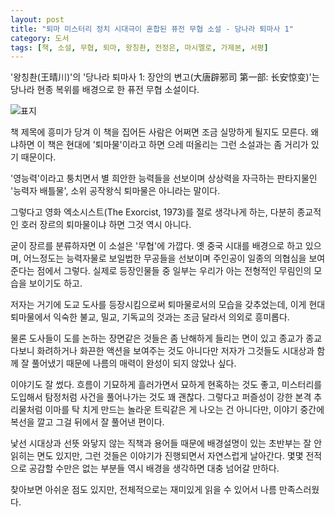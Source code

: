 ```yaml
---
layout: post
title: "퇴마 미스터리 정치 시대극이 혼합된 퓨전 무협 소설 - 당나라 퇴마사 1"
category: 도서
tags: [책, 소설, 무협, 퇴마, 왕칭촨, 전정은, 마시멜로, 가제본, 서평]
---
```


'왕칭촨(王晴川)'의
'당나라 퇴마사 1: 장안의 변고(大唐辟邪司 第一部: 长安惊变)'는
당나라 현종 복위를 배경으로 한 퓨전 무협 소설이다.

![표지](https://images2.imgbox.com/32/08/DgZdXO0k_o.jpg)

책 제목에 흥미가 당겨 이 책을 집어든 사람은 어쩌면 조금 실망하게 될지도 모른다.
왜냐하면 이 책은 현대에 '퇴마물'이라고 하면 으레 떠올리는 그런 소설과는 좀 거리가 있기 때문이다.

'영능력'이라고 퉁치면서 별 희안한 능력들을 선보이며 상상력을 자극하는 판타지물인 '능력자 배틀물',
소위 공작왕식 퇴마물은 아니라는 말이다.

그렇다고 영화 엑소시스트(The Exorcist, 1973)를 절로 생각나게 하는,
다분히 종교적인 호러 장르의 퇴마물이냐 하면 그것 역시 아니다.

굳이 장르를 분류하자면 이 소설은 '무협'에 가깝다.
옛 중국 시대를 배경으로 하고 있으며,
어느정도는 능력자물로 보일법한 무공들을 선보이며
주인공이 일종의 의협심을 보여준다는 점에서 그렇다.
실제로 등장인물들 중 일부는 우리가 아는 전형적인 무림인의 모습을 보이기도 하고.

저자는 거기에 도교 도사를 등장시킴으로써 퇴마물로서의 모습을 갖추었는데,
이게 현대 퇴마물에서 익숙한 불교, 밀교, 기독교의 것과는 조금 달라서 의외로 흥미롭다.

물론 도사들이 도를 논하는 장면같은 것들은 좀 난해하게 들리는 면이 있고
종교가 종교다보니 화려하거나 화끈한 액션을 보여주는 것도 아니다만
저자가 그것들도 시대상과 함께 잘 풀어냈기 때문에 나름의 매력이 완성이 되지 않았나 싶다.

이야기도 잘 썼다.
흐름이 기묘하게 흘러가면서 묘하게 현혹하는 것도 좋고,
미스터리를 도입해서 탐정처럼 사건을 풀어나가는 것도 꽤 괜찮다.
그렇다고 퍼즐성이 강한 본격 추리물처럼 이마를 탁 치게 만드는 놀라운 트릭같은 게 나오는 건 아니다만,
이야기 중간에 복선을 깔고 그걸 뒤에서 잘 풀어낸 편이다.

낯선 시대상과 선뜻 와닿지 않는 직책과 용어들 때문에 배경설명이 있는 초반부는 잘 안읽히는 면도 있지만,
그런 것들은 이야기가 진행되면서 자연스럽게 날아간다.
몇몇 전적으로 공감할 수만은 없는 부분들 역시 배경을 생각하면 대충 넘어갈 만하다.

찾아보면 아쉬운 점도 있지만,
전체적으로는 재미있게 읽을 수 있어서 나름 만족스러웠다.
